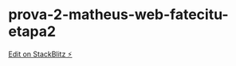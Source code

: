 # prova-2-matheus-web-fatecitu-etapa2

[Edit on StackBlitz ⚡️](https://stackblitz.com/edit/prova-2-matheus-web-fatecitu-etapa2)